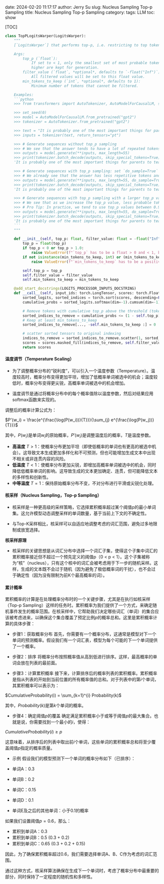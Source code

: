 date: 2024-02-20 11:17:17
author: Jerry Su
slug: Nucleus Sampling Top-p Sampling
title: Nucleus Sampling Top-p Sampling
category: 
tags: LLM
toc: show

[TOC]

```python
class TopPLogitsWarper(LogitsWarper):
    """
    [`LogitsWarper`] that performs top-p, i.e. restricting to top tokens summing to prob_cut_off <= prob_cut_off.

    Args:
        top_p (`float`):
            If set to < 1, only the smallest set of most probable tokens with probabilities that add up to `top_p` or
            higher are kept for generation.
        filter_value (`float`, *optional*, defaults to `-float("Inf")`):
            All filtered values will be set to this float value.
        min_tokens_to_keep (`int`, *optional*, defaults to 1):
            Minimum number of tokens that cannot be filtered.

    Examples:
    ```python
    >>> from transformers import AutoTokenizer, AutoModelForCausalLM, set_seed

    >>> set_seed(0)
    >>> model = AutoModelForCausalLM.from_pretrained("gpt2")
    >>> tokenizer = AutoTokenizer.from_pretrained("gpt2")

    >>> text = "It is probably one of the most important things for parents to teach children about patience and acceptance. In this way, we as a society can ensure"
    >>> inputs = tokenizer(text, return_tensors="pt")

    >>> # Generate sequences without top_p sampling
    >>> # We see that the answer tends to have a lot of repeated tokens and phrases
    >>> outputs = model.generate(**inputs, max_length=55)
    >>> print(tokenizer.batch_decode(outputs, skip_special_tokens=True)[0])
    'It is probably one of the most important things for parents to teach children about patience and acceptance. In this way, we as a society can ensure that our children are not taught to be impatient or to be afraid of the future.\n\nThe first step is to teach them'

    >>> # Generate sequences with top_p sampling: set `do_sample=True` to use top_p sampling with `top_p` arugment
    >>> # We already see that the answer has less repetitive tokens and is more diverse
    >>> outputs = model.generate(**inputs, max_length=55, do_sample=True, top_p=0.25)
    >>> print(tokenizer.batch_decode(outputs, skip_special_tokens=True)[0])
    'It is probably one of the most important things for parents to teach children about patience and acceptance. In this way, we as a society can ensure that children learn to be more accepting of others and to be more tolerant of others.\n\nWe can also teach children to be'

    >>> # Generate sequences with top_p sampling with a larger top_p value
    >>> # We see that as we increase the top_p value, less probable tokens also get selected during text generation, making the answer more diverse
    >>> # Pro Tip: In practice, we tend to use top_p values between 0.9 and 1.0!
    >>> outputs = model.generate(**inputs, max_length=55, do_sample=True, top_p=0.95)
    >>> print(tokenizer.batch_decode(outputs, skip_special_tokens=True)[0])
    'It is probably one of the most important things for parents to teach children about patience and acceptance. In this way, we as a society can ensure we have the best learning environment, so that we can teach to learn and not just take advantage of the environment.\n\nThe'
    ```
    """

    def __init__(self, top_p: float, filter_value: float = -float("Inf"), min_tokens_to_keep: int = 1):
        top_p = float(top_p)
        if top_p < 0 or top_p > 1.0:
            raise ValueError(f"`top_p` has to be a float > 0 and < 1, but is {top_p}")
        if not isinstance(min_tokens_to_keep, int) or (min_tokens_to_keep < 1):
            raise ValueError(f"`min_tokens_to_keep` has to be a positive integer, but is {min_tokens_to_keep}")

        self.top_p = top_p
        self.filter_value = filter_value
        self.min_tokens_to_keep = min_tokens_to_keep

    @add_start_docstrings(LOGITS_PROCESSOR_INPUTS_DOCSTRING)
    def __call__(self, input_ids: torch.LongTensor, scores: torch.FloatTensor) -> torch.FloatTensor:
        sorted_logits, sorted_indices = torch.sort(scores, descending=False)
        cumulative_probs = sorted_logits.softmax(dim=-1).cumsum(dim=-1)

        # Remove tokens with cumulative top_p above the threshold (token with 0 are kept)
        sorted_indices_to_remove = cumulative_probs <= (1 - self.top_p)
        # Keep at least min_tokens_to_keep
        sorted_indices_to_remove[..., -self.min_tokens_to_keep :] = 0

        # scatter sorted tensors to original indexing
        indices_to_remove = sorted_indices_to_remove.scatter(1, sorted_indices, sorted_indices_to_remove)
        scores = scores.masked_fill(indices_to_remove, self.filter_value)
        return scores
```

#### 温度调节（Temperature Scaling）

- 为了调整概率分布的“锐利度”，可以引入一个温度参数（Temperature）。温度较高时，概率分布变得更加平坦，增加了低概率单词被选中的机会；温度较低时，概率分布变得更尖锐，高概率单词被选中的机会增加。

- 温度调节是通过将概率分布中的每个概率值除以温度参数，然后对结果应用softmax函数来实现的。


调整后的概率计算公式为：

$P'(w_i) = \frac{e^{\frac{\log(P(w_i))}{T}}}{\sum_{j} e^{\frac{\log(P(w_j))}{T}}}$

其中，$P(w_i)$是单词$w_i$的原始概率，$P'(w_i)$是调整温度后的概率，$T$是温度参数。

- **高温度** $T > 1$：使概率分布更加平坦（即使低概率的单词也有更高的被选中机会）。这导致文本生成更加多样化和不可预测，但也可能增加生成文本中出现不相关或非连贯内容的风险。
- **低温度** $T < 1$：使概率分布更加尖锐，即增加高概率单词被选中的机会，同时降低低概率单词的影响。这导致生成的文本更加确定、连贯，但可能降低文本的多样性和创新性。
- **中等温度** $T = 1$：保持原始概率分布不变，不对分布进行平滑或尖锐化处理。


#### 核采样（Nucleus Sampling，Top-p Sampling）

- 核采样是一种更高级的采样策略，它选择累积概率超过某个阈值p的最小单词集。这允许模型动态调整采样的单词数量，基于当前上下文的不确定性。

- 与Top-K采样相比，核采样可以自适应地调整考虑的词汇范围，避免过多地限制或放宽选择。

**核采样原理**

- 核采样的关键思想是从词汇分布中选择一个词汇子集，使得这个子集中词汇的累积概率接近但不超过一个预先定义的阈值p（0 < p < 1）。这个子集被称为“核”（nucleus），只有这个核中的词汇会被考虑用于下一步的随机采样。这样，生成的文本既不会过于随机（因为避免了极低概率词的干扰），也不会过于确定性（因为没有限制为前K个最高概率的词）。


#### 累计概率

累积概率的计算是在处理概率分布时的一个关键步骤，尤其是在执行如核采样（Top-p Sampling）这样的任务时。累积概率为我们提供了一个方式，来确定随机事件发生的概率范围。在核采样中，它帮助我们决定哪些词汇（单词）的集合应该被考虑进来，以确保这个集合覆盖了预定比例$p$的概率总和。这里是累积概率计算的具体步骤：

- 步骤1：获取概率分布
首先，你需要有一个概率分布，这通常是模型对下一个单词的预测概率。假设我们有一个词汇表，模型为每个可能的下一个单词提供了一个概率。

- 步骤2：排序
将概率分布按照概率值从高到低进行排序。这样，最高概率的单词会放在列表的最前面。

- 步骤3：计算累积概率
接下来，计算排序后的概率列表的累积概率。累积概率是指从列表的开始到当前位置的所有概率值的总和。对于列表中的第$i$个单词，其累积概率可以表示为：

$CumulativeProbability(i) = \sum_{k=1}^{i} Probability(k)$

其中，$Probability(k)$是第$k$个单词的概率。

- 步骤4：确定阈值$p$的覆盖
确定满足累积概率小于或等于阈值$p$的最大集合。也就是说，你需要找到一个最小的$i$，使得：

$CumulativeProbability(i) \geq p$

这意味着，从排序后的列表中取出前$i$个单词，这些单词的累积概率总和将至少覆盖阈值$p$指定的概率质量。

- 示例
假设我们的模型预测下一个单词的概率分布如下（已排序）：

- 单词A：0.3
- 单词B：0.2
- 单词C：0.15
- 单词D：0.1
- 单词E及之后的其他单词：小于0.1的概率

如果我们设置阈值$p=0.6$，那么：

- 累积到单词A：0.3
- 累积到单词B：0.5 (0.3 + 0.2)
- 累积到单词C：0.65 (0.3 + 0.2 + 0.15)

因此，为了确保累积概率超过0.6，我们需要选择单词A、B、C作为考虑的词汇范围。

通过这种方式，核采样算法确保在生成下一个单词时，考虑了概率分布中最重要的部分，同时保持了一定程度的随机性和多样性。
